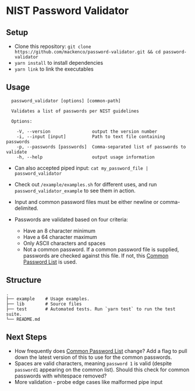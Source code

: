 # NIST Password Validator

## Setup
 * Clone this repository: `git clone https://github.com/mackenco/password-validator.git && cd password-validator`
 * `yarn install` to install dependencies
 * `yarn link` to link the executables
 
## Usage
```
  password_validator [options] [common-path]
  
  Validates a list of passwords per NIST guidelines
  
  Options:

    -V, --version                output the version number
    -i, --input [input]          Path to text file containing passwords
    -p, --passwords [passwords]  Comma-separated list of passwords to validate
    -h, --help                   output usage information
```
    
 * Can also accepted piped input: `cat my_password_file | password_validator`
 * Check out `/example/examples.sh` for different uses, and run `password_validator_example` to see them in action. 
 * Input and common password files must be either newline or comma-delimited. 
 * Passwords are validated based on four criteria:
 
    * Have an 8 character minimum
    * Have a 64 character maximum
    * Only ASCII characters and spaces
    * Not a common password. If a common password file is supplied, passwords are checked against this file. If not, this [Common Password List](https://github.com/danielmiessler/SecLists/raw/master/Passwords/Common-Credentials/10-million-password-list-top-1000000.txt) is used.

## Structure
    .
    ├── example    # Usage examples.
    ├── lib        # Source files
    ├── test       # Automated tests. Run `yarn test` to run the test suite.
    └── README.md

## Next Steps
 * How frequently does [Common Password List](https://github.com/danielmiessler/SecLists/raw/master/Passwords/Common-Credentials/10-million-password-list-top-1000000.txt) change? Add a flag to pull down the latest version of this to use for the common passwords.
 * Spaces are valid characters, meaning `password 1` is valid (despite `password1` appearing on the common list). Should this check for common passwords with whitespace removed? 
 * More validation - probe edge cases like malformed pipe input 
